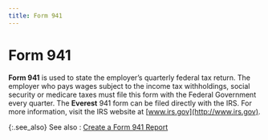 ```yaml
---
title: Form 941
---
```


# Form 941


**Form 941** is used to state the  employer’s quarterly federal tax return. The employer who pays wages subject  to the income tax withholdings, social security or medicare taxes must  file this form with the Federal Government every quarter. The **Everest**  941 form can be filed directly with the IRS. For more information, visit  the IRS website at [www.irs.gov](http://www.irs.gov).


{:.see_also}
See also
: [Create a Form  941 Report]({{site.prl_baseurl}}/statutory-forms-and-reports/form-941/creating-a-form-941-report/create_a_form_941_sfr.html)
